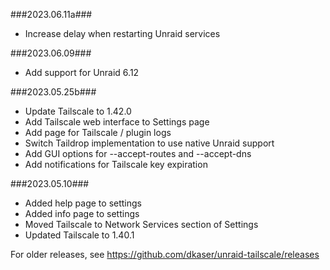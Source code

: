 ###2023.06.11a###
- Increase delay when restarting Unraid services

###2023.06.09###
- Add support for Unraid 6.12

###2023.05.25b###
- Update Tailscale to 1.42.0
- Add Tailscale web interface to Settings page
- Add page for Tailscale / plugin logs
- Switch Taildrop implementation to use native Unraid support
- Add GUI options for --accept-routes and --accept-dns
- Add notifications for Tailscale key expiration

###2023.05.10###
- Added help page to settings
- Added info page to settings
- Moved Tailscale to Network Services section of Settings
- Updated Tailscale to 1.40.1

For older releases, see https://github.com/dkaser/unraid-tailscale/releases